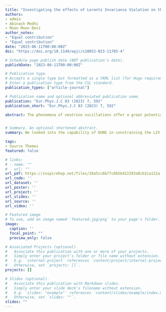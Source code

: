 ```yaml
---
title: "Investigating the effects of Lorentz Invariance Violation on the CP-sensitivities of the Deep Underground Neutrino Experiment"
authors:
- admin
- Abinash Medhi
- Moon Moon Devi
author_notes:
- "Equal contribution"
- "Equal contribution"
date: "2023-06-11T00:00:00Z"
doi: "https://doi.org/10.1140/epjc/s10052-023-11785-4"

# Schedule page publish date (NOT publication's date).
publishDate: "2023-06-11T00:00:00Z"

# Publication type.
# Accepts a single type but formatted as a YAML list (for Hugo requirements).
# Enter a publication type from the CSL standard.
publication_types: ["article-journal"]

# Publication name and optional abbreviated publication name.
publication: "Eur.Phys.J.C 83 (2023) 7, 592"
publication_short: "Eur.Phys.J.C 83 (2023) 7, 592"

abstract: The phenomena of neutrino oscillations offer a great potential for probing new-physics beyond the Standard Model. Any additional effects on neutrino oscillations can help understand the nature of the non-standard effects. The violation of fundamental symmetries may appear as a probe for new-physics in various neutrino experiments. Lorentz symmetry is one such fundamental symmetry in nature and the breakdown of spacetime is a possible motivation for a departure from the standard Lorentz symmetry picture. The Lorentz invariance violation (LIV) is intrinsic in nature and its effects exist even in a vacuum. Neutrinos can be an intriguing probe for exploring such violations of Lorentz symmetry. The effect of violation of Lorentz invariance can be explored through its impact on the neutrino oscillation probabilities. The effect of LIV is treated as a perturbation to the standard neutrino Hamiltonian considering the Standard Model Extension (SME) framework. In this work, we have probed the effects of LIV on the measurement of neutrino oscillation parameters considering Deep Underground Neutrino Experiment (DUNE) as a case study. The inclusion of LIV affects the measurements of various neutrino oscillation parameters as it modifies the standard neutrino oscillation probabilities. We looked into the capability of DUNE in constraining the LIV parameters and then explored the impact of CPT-violating LIV terms on the mass-induced neutrino oscillation probabilities. We have also probed the impact of LIV parameters on the CP-measurement sensitivities at DUNE.


# Summary. An optional shortened abstract.
summary: We looked into the capability of DUNE in constraining the LIV parameters and then explored the impact of CPT-violating LIV terms on the mass-induced neutrino oscillation probabilities. We have also probed the impact of LIV parameters on the CP-measurement sensitivities at DUNE.

tags:
- Source Themes
featured: false

# links:
# - name: ""
#   url: ""
url_pdf: https://inspirehep.net/files/28a5cc6b77c0b5b422283a8cb2ca112a
url_code: ''
url_dataset: ''
url_poster: ''
url_project: ''
url_slides: ''
url_source: ''
url_video: ''

# Featured image
# To use, add an image named `featured.jpg/png` to your page's folder. 
image:
  caption: ''
  focal_point: ""
  preview_only: false

# Associated Projects (optional).
#   Associate this publication with one or more of your projects.
#   Simply enter your project's folder or file name without extension.
#   E.g. `internal-project` references `content/project/internal-project/index.md`.
#   Otherwise, set `projects: []`.
projects: []

# Slides (optional).
#   Associate this publication with Markdown slides.
#   Simply enter your slide deck's filename without extension.
#   E.g. `slides: "example"` references `content/slides/example/index.md`.
#   Otherwise, set `slides: ""`.
slides: ""
---
```

